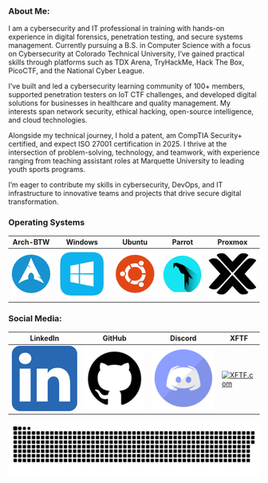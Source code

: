 ### About Me:
I am a cybersecurity and IT professional in training with hands-on experience in digital forensics, penetration testing, and secure systems management. Currently pursuing a B.S. in Computer Science with a focus on Cybersecurity at Colorado Technical University, I’ve gained practical skills through platforms such as TDX Arena, TryHackMe, Hack The Box, PicoCTF, and the National Cyber League.

I’ve built and led a cybersecurity learning community of 100+ members, supported penetration testers on IoT CTF challenges, and developed digital solutions for businesses in healthcare and quality management. My interests span network security, ethical hacking, open-source intelligence, and cloud technologies.

Alongside my technical journey, I hold a patent, am CompTIA Security+ certified, and expect ISO 27001 certification in 2025. I thrive at the intersection of problem-solving, technology, and teamwork, with experience ranging from teaching assistant roles at Marquette University to leading youth sports programs.

I’m eager to contribute my skills in cybersecurity, DevOps, and IT infrastructure to innovative teams and projects that drive secure digital transformation.

### Operating Systems
| Arch-BTW | Windows | Ubuntu | Parrot | Proxmox |
|---|---|---|---|---|
| [<img width="1000" src="assets/archbtw_icon.png" alt="archbtw"/>](https://omarchy.org/) | [<img width="1000" src="assets/windows_icon.png" alt="Window 11"/>](https://www.microsoft.com/en-us/software-download/windows11) | [<img width="1000" src="assets/ubuntu_icon.png" alt="Ubuntu"/>](https://ubuntu.com/download/desktop) | [<img width="1000" src="assets/Parrot-Security.svg" alt="Parrot"/>](https://parrotsec.org/download/) | [<img width="1000" src="assets/proxmox_icon.png" alt="Proxmo"/>](https://www.proxmox.com/en/downloads) | 

### Social Media:
| LinkedIn | GitHub | Discord | XFTF |
|---|---|---|---|
| [<img width="1000" src="assets/linkedin_icon.png" alt="LinkedIN"/>](https://www.linkedin.com/in/vikrammalkan/) | [<img width="1000" src="assets/github_icon.png" alt="GitHub"/>](https://github.com/JackJohnsonGitHub) | [<img width="1000" src="assets/discord_icon.png" alt="Discord"/>](https://discord.gg/kRAKakXd) | [<img width="1000" src="assets/" alt="XFTF.com"/>](https://www.youtube.com/@jack_johnsongftf) |















<p align="center">
 <img width="1000" src="assets/github-snake.svg" alt="snake"/>
</p>

